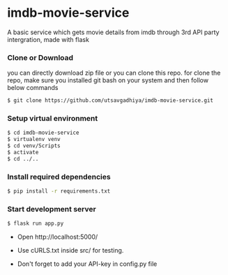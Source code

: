 # imdb-movie-service
A basic service which gets movie details from imdb through 3rd API party intergration, made with flask

### Clone or Download

you can directly download zip file or you can clone this repo.
for clone the repo, make sure you installed git bash on your system and then follow below commands

```sh
$ git clone https://github.com/utsavgadhiya/imdb-movie-service.git
```

### Setup virtual environment 

```sh
$ cd imdb-movie-service
$ virtualenv venv
$ cd venv/Scripts
$ activate
$ cd ../..
```

### Install required dependencies 

```sh
$ pip install -r requirements.txt
```

### Start development server

```sh
$ flask run app.py
```

- Open http://localhost:5000/

- Use cURLS.txt inside src/ for testing.

- Don't forget to add your API-key in config.py file
